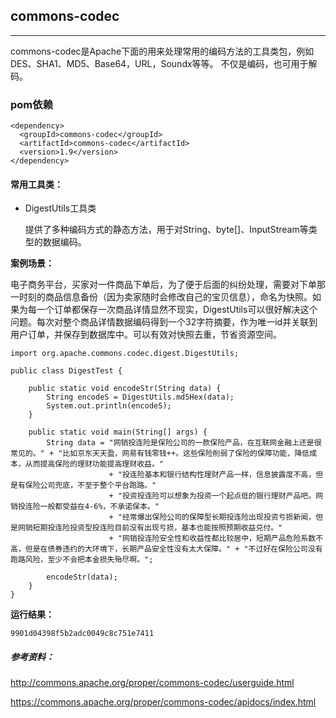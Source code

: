 ## commons-codec

---

commons-codec是Apache下面的用来处理常用的编码方法的工具类包，例如DES、SHA1、MD5、Base64，URL，Soundx等等。 不仅是编码，也可用于解码。


### pom依赖

```
<dependency>
  <groupId>commons-codec</groupId>
  <artifactId>commons-codec</artifactId>
  <version>1.9</version>
</dependency>
```


#### 常用工具类：
*	DigestUtils工具类

	提供了多种编码方式的静态方法，用于对String、byte[]、InputStream等类型的数据编码。
		
**案例场景：**

电子商务平台，买家对一件商品下单后，为了便于后面的纠纷处理，需要对下单那一时刻的商品信息备份（因为卖家随时会修改自己的宝贝信息），命名为快照。如果为每一个订单都保存一次商品详情显然不现实，DigestUtils可以很好解决这个问题。每次对整个商品详情数据编码得到一个32字符摘要，作为唯一id并关联到用户订单，并保存到数据库中。可以有效对快照去重，节省资源空间。
	
```
import org.apache.commons.codec.digest.DigestUtils;

public class DigestTest {

    public static void encodeStr(String data) {
        String encodeS = DigestUtils.md5Hex(data);
        System.out.println(encodeS);
    }

    public static void main(String[] args) {
        String data = "网销投连险是保险公司的一款保险产品，在互联网金融上还是很常见的。" + "比如京东天天盈，网易有钱零钱++。这些保险削弱了保险的保障功能，降低成本，从而提高保险的理财功能提高理财收益。"
                      + "投连险基本和银行结构性理财产品一样，信息披露度不高，但是有保险公司兜底，不至于整个平台跑路。"
                      + "投资投连险可以想象为投资一个起点低的银行理财产品吧。网销投连险一般都受益在4-6%，不承诺保本。"
                      + "经常爆出保险公司的保障型长期投连险出现投资亏损新闻，但是网销短期投连险投资型投连险目前没有出现亏损，基本也能按照预期收益兑付。"
                      + "网销投连险安全性和收益性都比较居中，短期产品危险系数不高，但是在债券违约的大环境下，长期产品安全性没有太大保障。" + "不过好在保险公司没有跑路风险，至少不会把本金损失殆尽啊。";

        encodeStr(data);
    }
}

```

**运行结果：**

```
9901d04398f5b2adc0049c8c751e7411
```##### 参考资料：

http://commons.apache.org/proper/commons-codec/userguide.html

https://commons.apache.org/proper/commons-codec/apidocs/index.html


